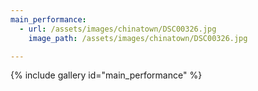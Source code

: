 ```yaml
---
main_performance:
  - url: /assets/images/chinatown/DSC00326.jpg
    image_path: /assets/images/chinatown/DSC00326.jpg

---
```


{% include gallery id="main_performance" %}
